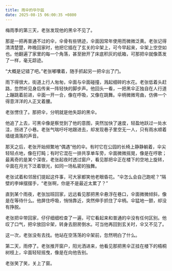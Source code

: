 ```yaml
---
title: 雨伞的华尔兹
date: 2025-08-15 06:00:35 +0800
---
```


梅雨季的第三天，老张发现他的黑伞不见了。

那是一把再普通不过的伞，伞骨有些锈迹，伞面因常年使用而微微泛黄。老张记得清清楚楚，昨晚回家时，他把它插在了玄关的伞架上，可今早起来，伞架上空空如也。他翻遍了家里的每一个角落，甚至掀开了床底积灰的纸箱，可那把伞就像蒸发了一样，毫无踪迹。

“大概是记错了吧。”老张嘟囔着，随手抓起另一把伞出了门。

雨下得很大，街道上行人匆匆，伞面与伞面碰撞，溅起细碎的水花。老张低着头赶路，忽然听见身后传来一阵轻快的脚步声。他回头一看，一把黑伞正独自在人行道上蹦跳着前进，伞面一开一合，像在呼吸，又像在跳舞。伞柄微微弯曲，仿佛一个得意洋洋的人正叉着腰。

老张愣住了。那把伞，分明就是他失踪的黑伞。

他追了上去，可黑伞像是察觉到了他的意图，突然加快了速度，轻盈地跃过一处水洼，拐进了小巷。老张气喘吁吁地跟进去，却发现巷子里空无一人，只有雨水顺着墙缝滴落的声音。

那天之后，老张开始频繁地“偶遇”他的伞。有时它在公园的长椅上静静躺着，伞尖轻轻点地，像在打盹；有时它混在一排共享单车旁，伞面微微摇晃，像是在哼歌；最离奇的是某个深夜，老张起夜时透过窗户，看见那把伞正在楼下的空地上旋转，伞面在月光下泛着银光，如同一场私密的独舞。

老张试着和邻居们提起这件事，可大家都笑他老眼昏花。“伞怎么会自己跑呢？”隔壁的李婶摆摆手，“老张啊，你是不是最近太累了？”

直到某个雨夜，老张加班回家，远远看见那把黑伞悬浮在巷口，伞面微微倾斜，像是在等待什么。他屏住呼吸，悄悄靠近，突然伸手抓住了伞柄。伞猛地一颤，却没有挣脱。

老张把伞带回家，仔仔细细检查了一遍，可它看起来和普通的伞没有任何区别。他叹了口气，把伞放回伞架，转身去厨房倒水。可当他再回到玄关时，伞又不见了。

这一次，老张没有去找。他站在空荡荡的伞架前，忽然明白了什么。

第二天，雨停了。老张推开窗户，阳光洒进来，他看见那把黑伞正挂在楼下的梧桐树枝上，伞面轻轻摇曳，像是在向他告别。

老张笑了笑，关上了窗。
